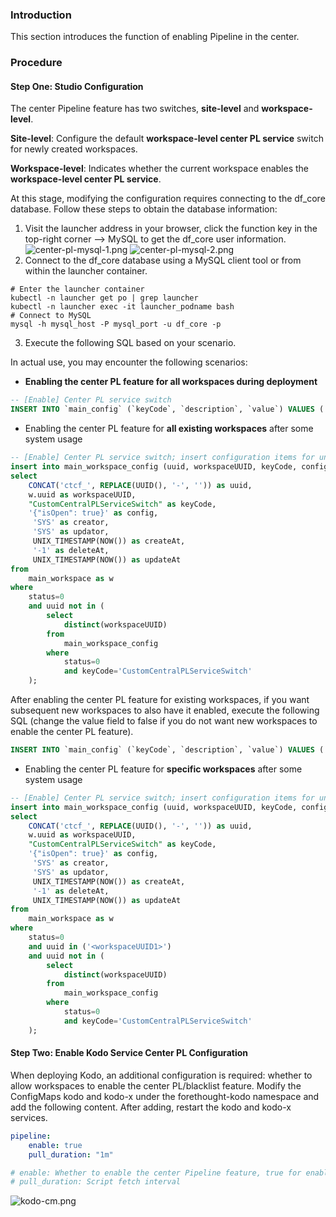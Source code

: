 ### Introduction

This section introduces the function of enabling Pipeline in the center.

### Procedure

#### Step One: Studio Configuration
The center Pipeline feature has two switches, **site-level** and **workspace-level**.

**Site-level**: Configure the default **workspace-level center PL service** switch for newly created workspaces.

**Workspace-level**: Indicates whether the current workspace enables the **workspace-level center PL service**.

At this stage, modifying the configuration requires connecting to the df_core database. Follow these steps to obtain the database information:

1. Visit the launcher address in your browser, click the function key in the top-right corner --> MySQL to get the df_core user information.
![center-pl-mysql-1.png](img/center-pl-mysql-1.png)
![center-pl-mysql-2.png](img/center-pl-mysql-2.png)
2. Connect to the df_core database using a MySQL client tool or from within the launcher container.
```shell
# Enter the launcher container
kubectl -n launcher get po | grep launcher
kubectl -n launcher exec -it launcher_podname bash
# Connect to MySQL
mysql -h mysql_host -P mysql_port -u df_core -p
```
3. Execute the following SQL based on your scenario.

In actual use, you may encounter the following scenarios:

* **Enabling the center PL feature for all workspaces during deployment**
```sql
-- [Enable] Center PL service switch
INSERT INTO `main_config` (`keyCode`, `description`, `value`) VALUES ('CentralPLServiceSwitch', 'Center PL service support status switch. When isOpen=true, newly created workspaces will have the custom center PL service support switch enabled by default, which corresponds to keyCode=CustomCentralPLServiceSwitch', '{\"isOpen\": true}') ON DUPLICATE KEY UPDATE description=VALUES(description),value=VALUES(value);
```
* Enabling the center PL feature for **all existing workspaces** after some system usage
```sql
-- [Enable] Center PL service switch; insert configuration items for unconfigured workspaces
insert into main_workspace_config (uuid, workspaceUUID, keyCode, config, creator, updator, createAt, deleteAt, updateAt)
select
    CONCAT('ctcf_', REPLACE(UUID(), '-', '')) as uuid,
    w.uuid as workspaceUUID,
    "CustomCentralPLServiceSwitch" as keyCode,
    '{"isOpen": true}' as config,
     'SYS' as creator,
     'SYS' as updator,
     UNIX_TIMESTAMP(NOW()) as createAt,
     '-1' as deleteAt,
     UNIX_TIMESTAMP(NOW()) as updateAt
from
    main_workspace as w
where
    status=0
    and uuid not in (
        select
            distinct(workspaceUUID)
        from
            main_workspace_config
        where
            status=0
            and keyCode='CustomCentralPLServiceSwitch'
    );
```
After enabling the center PL feature for existing workspaces, if you want subsequent new workspaces to also have it enabled, execute the following SQL (change the value field to false if you do not want new workspaces to enable the center PL feature).
```sql
INSERT INTO `main_config` (`keyCode`, `description`, `value`) VALUES ('CentralPLServiceSwitch', 'Center PL service support status switch. When isOpen=true, newly created workspaces will have the custom center PL service support switch enabled by default, which corresponds to keyCode=CustomCentralPLServiceSwitch', '{\"isOpen\": true}') ON DUPLICATE KEY UPDATE description=VALUES(description),value=VALUES(value);
```
* Enabling the center PL feature for **specific workspaces** after some system usage
```sql
-- [Enable] Center PL service switch; insert configuration items for unconfigured workspaces
insert into main_workspace_config (uuid, workspaceUUID, keyCode, config, creator, updator, createAt, deleteAt, updateAt)
select
    CONCAT('ctcf_', REPLACE(UUID(), '-', '')) as uuid,
    w.uuid as workspaceUUID,
    "CustomCentralPLServiceSwitch" as keyCode,
    '{"isOpen": true}' as config,
     'SYS' as creator,
     'SYS' as updator,
     UNIX_TIMESTAMP(NOW()) as createAt,
     '-1' as deleteAt,
     UNIX_TIMESTAMP(NOW()) as updateAt
from
    main_workspace as w
where
    status=0
    and uuid in ('<workspaceUUID1>')
    and uuid not in (
        select
            distinct(workspaceUUID)
        from
            main_workspace_config
        where
            status=0
            and keyCode='CustomCentralPLServiceSwitch'
    );
```

#### Step Two: Enable Kodo Service Center PL Configuration
When deploying Kodo, an additional configuration is required: whether to allow workspaces to enable the center PL/blacklist feature. Modify the ConfigMaps kodo and kodo-x under the forethought-kodo namespace and add the following content. After adding, restart the kodo and kodo-x services.
```yaml
pipeline:
    enable: true            
    pull_duration: "1m"    

# enable: Whether to enable the center Pipeline feature, true for enabled, false for disabled
# pull_duration: Script fetch interval
```
![kodo-cm.png](img/kodo-cm.png)